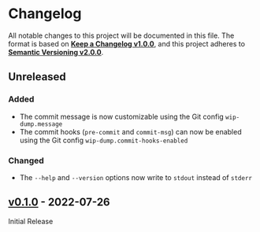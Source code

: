 <!--
  Copyright (c) 2024 Michael Federczuk
  SPDX-License-Identifier: CC-BY-SA-4.0
-->

<!-- markdownlint-disable no-duplicate-heading -->

# Changelog #

All notable changes to this project will be documented in this file.
The format is based on [**Keep a Changelog v1.0.0**](https://keepachangelog.com/en/1.0.0/),
and this project adheres to [**Semantic Versioning v2.0.0**](https://semver.org/spec/v2.0.0.html).

## Unreleased ##

### Added ###

* The commit message is now customizable using the Git config `wip-dump.message`
* The commit hooks (`pre-commit` and `commit-msg`) can now be enabled using
  the Git config `wip-dump.commit-hooks-enabled`

### Changed ###

* The `--help` and `--version` options now write to `stdout` instead of `stderr`

## [v0.1.0] - 2022-07-26 ##

[v0.1.0]: https://github.com/mfederczuk/git-wip-dump/releases/tag/v0.1.0

Initial Release
